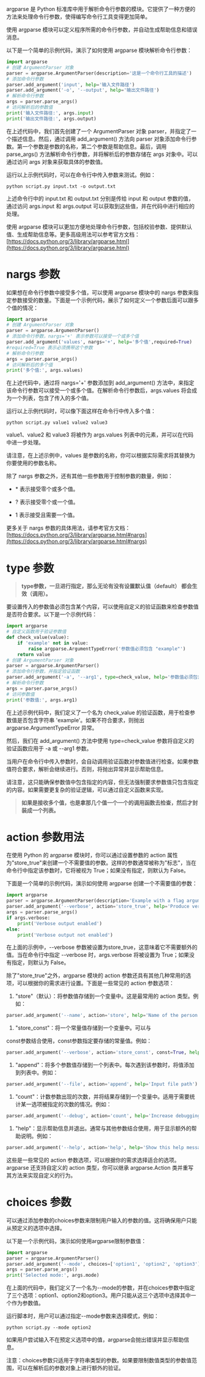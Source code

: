 argparse 是 Python 标准库中用于解析命令行参数的模块。它提供了一种方便的方法来处理命令行参数，使得编写命令行工具变得更加简单。

使用 argparse 模块可以定义程序所需的命令行参数，并自动生成帮助信息和错误消息。

以下是一个简单的示例代码，演示了如何使用 argparse 模块解析命令行参数：

```python
import argparse
# 创建 ArgumentParser 对象
parser = argparse.ArgumentParser(description='这是一个命令行工具的描述')
# 添加命令行参数
parser.add_argument('input', help='输入文件路径')
parser.add_argument('-o', '--output', help='输出文件路径')
# 解析命令行参数
args = parser.parse_args()
# 访问解析后的参数值
print('输入文件路径:', args.input)
print('输出文件路径:', args.output)
```

在上述代码中，我们首先创建了一个 ArgumentParser 对象 parser，并指定了一个描述信息。然后，通过调用 add_argument() 方法向 parser 对象添加命令行参数。第一个参数是参数的名称，第二个参数是帮助信息。最后，调用 parse_args() 方法解析命令行参数，并将解析后的参数存储在 args 对象中。可以通过访问 args 对象来获取具体的参数值。

运行以上示例代码时，可以在命令行中传入参数来测试。例如：

```
python script.py input.txt -o output.txt
```

上述命令行中的 input.txt 和 output.txt 分别是传给 input 和 output 参数的值，通过访问 args.input 和 args.output 可以获取到这些值，并在代码中进行相应的处理。

使用 argparse 模块可以更加方便地处理命令行参数，包括校验参数、提供默认值、生成帮助信息等。更多高级用法可以参考官方文档：[https://docs.python.org/3/library/argparse.html](https://docs.python.org/3/library/argparse.html)

# nargs 参数

如果想在命令行参数中接受多个值，可以使用 argparse 模块中的 nargs 参数来指定参数接受的数量。下面是一个示例代码，展示了如何定义一个参数后面可以跟多个值的情况：

```python
import argparse
# 创建 ArgumentParser 对象
parser = argparse.ArgumentParser()
# 添加命令行参数，nargs='+' 表示参数可以接受一个或多个值
parser.add_argument('values', nargs='+', help='多个值',required=True)
#required=True 表示必须携带这个参数
# 解析命令行参数
args = parser.parse_args()
# 访问解析后的多个值
print('多个值:', args.values)
```

在上述代码中，通过将 nargs='+' 参数添加到 add_argument() 方法中，来指定该命令行参数可以接受一个或多个值。在解析命令行参数后，args.values 将会成为一个列表，包含了传入的多个值。

运行以上示例代码时，可以像下面这样在命令行中传入多个值：

```shell
python script.py value1 value2 value3
```

value1、value2 和 value3 将被作为 args.values 列表中的元素，并可以在代码中进一步处理。

请注意，在上述示例中，values 是参数的名称，你可以根据实际需求将其替换为你要使用的参数名称。

除了 nargs 参数之外，还有其他一些参数用于控制参数的数量，例如：

- * 表示接受零个或多个值。

- ? 表示接受零个或一个值。

- 1 表示接受且需要一个值。

更多关于 nargs 参数的具体用法，请参考官方文档：[https://docs.python.org/3/library/argparse.html#nargs](https://docs.python.org/3/library/argparse.html#nargs)

# type 参数

> **type参数，一旦进行指定，那么无论有没有设置默认值（default） 都会生效（调用）。**


要设置传入的参数值必须包含某个内容，可以使用自定义的验证函数来检查参数值是否符合要求。以下是一个示例代码：

```python
import argparse
# 自定义函数用于验证参数值
def check_value(value):
    if 'example' not in value:
        raise argparse.ArgumentTypeError('参数值必须包含 "example"')
    return value
# 创建 ArgumentParser 对象
parser = argparse.ArgumentParser()
# 添加命令行参数，并指定验证函数
parser.add_argument('-a', '--arg1', type=check_value, help='参数值必须包含 "example"')
# 解析命令行参数
args = parser.parse_args()
# 访问参数值
print('参数值:', args.arg1)
```

在上述示例代码中，我们定义了一个名为 check_value 的验证函数，用于检查参数值是否包含字符串 'example'。如果不符合要求，则抛出 argparse.ArgumentTypeError 异常。

然后，我们在 add_argument() 方法中使用 type=check_value 参数将自定义的验证函数应用于 -a 或 --arg1 参数。

当用户在命令行中传入参数时，会自动调用验证函数对参数值进行检查。如果参数值符合要求，解析会继续进行。否则，将抛出异常并显示帮助信息。

请注意，这只能确保参数值中包含指定的内容，但无法强制要求参数值只包含指定的内容。如果需要更复杂的验证逻辑，可以通过自定义函数来实现。

> **如果是接收多个值，也是拿那几个值一个一个的调用函数去检查，然后才封装成一个列表。**


# action 参数用法

在使用 Python 的 argparse 模块时，你可以通过设置参数的 action 属性为"store_true"来创建一个不需要值的参数。这样的参数通常被称为"标志"，当在命令行中指定该参数时，它将被视为 True；如果没有指定，则默认为 False。

下面是一个简单的示例代码，演示如何使用 argparse 创建一个不需要值的参数：

```python
import argparse
parser = argparse.ArgumentParser(description='Example with a flag argument')
parser.add_argument('--verbose', action='store_true', help='Produce verbose output')
args = parser.parse_args()
if args.verbose:
    print('Verbose output enabled')
else:
    print('Verbose output not enabled')
```

在上面的示例中，--verbose 参数被设置为store_true，这意味着它不需要额外的值。当在命令行中指定 --verbose 时，args.verbose 将被设置为 True；如果没有指定，则默认为 False。

除了"store_true"之外，argparse 模块的 action 参数还具有其他几种常用的选项，可以根据你的需求进行设置。下面是一些常见的 action 参数选项：

1. "store"（默认）：将参数值存储到一个变量中。这是最常用的 action 类型。例如：

```python
parser.add_argument('--name', action='store', help='Name of the person')
```

1. "store_const"：将一个常量值存储到一个变量中。可以与

const参数结合使用，const参数指定要存储的常量值。例如：

```python
parser.add_argument('--verbose', action='store_const', const=True, help='Enable verbose output')
```

1. "append"：将多个参数值存储到一个列表中。每次遇到该参数时，将值添加到列表中。例如：

```python
parser.add_argument('--file', action='append', help='Input file path')
```

1. "count"：计数参数出现的次数，并将结果存储到一个变量中。适用于需要统计某一选项被指定的次数的情况。例如：

```python
parser.add_argument('--debug', action='count', help='Increase debugging level')
```

1. "help"：显示帮助信息并退出。通常与其他参数结合使用，用于显示额外的帮助说明。例如：

```python
parser.add_argument('--help', action='help', help='Show this help message and exit')
```

这些是一些常见的 action 参数选项，可以根据你的需求选择适合的选项。argparse 还支持自定义的 action 类型，你可以继承 argparse.Action 类并重写其方法来实现自定义的行为。

# choices 参数

可以通过添加参数的choices参数来限制用户输入的参数的值。这将确保用户只能从预定义的选项中选择。

以下是一个示例代码，演示如何使用argparse限制参数值：

```python
import argparse
parser = argparse.ArgumentParser()
parser.add_argument('--mode', choices=['option1', 'option2', 'option3'], help='Choose a mode')
args = parser.parse_args()
print('Selected mode:', args.mode)
```

在上面的代码中，我们定义了一个名为--mode的参数，并在choices参数中指定了三个选项：option1、option2和option3。用户只能从这三个选项中选择其中一个作为参数值。

运行脚本时，用户可以通过指定--mode参数来选择模式，例如：

```shell
python script.py --mode option2
```

如果用户尝试输入不在预定义选项中的值，argparse会抛出错误并显示帮助信息。

注意：choices参数只适用于字符串类型的参数。如果要限制数值类型的参数值范围，可以在解析后的参数对象上进行额外的验证。